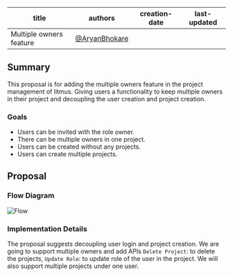 | title | authors                                  | creation-date | last-updated |
|-------|------------------------------------------|---------------|--------------|
| Multiple owners feature | [@AryanBhokare](https://github.com/aryan-bhokare) | | |

## Summary

This proposal is for adding the multiple owners feature in the project management of litmus. Giving users a functionality to keep multiple owners in their project and decoupling the user creation and project creation.

### Goals

- Users can be invited with the role owner.
- There can be multiple owners in one project.
- Users can be created without any projects.
- Users can create multiple projects.

## Proposal

### Flow Diagram
![Flow](multipleprojectwoner.png)

### Implementation Details

The proposal suggests decoupling user login and project creation. We are going to support multiple owners and add APIs `Delete Project`: to delete the projects, `Update Role`: to update role of the user in the project. We will also support multiple projects under one user.
